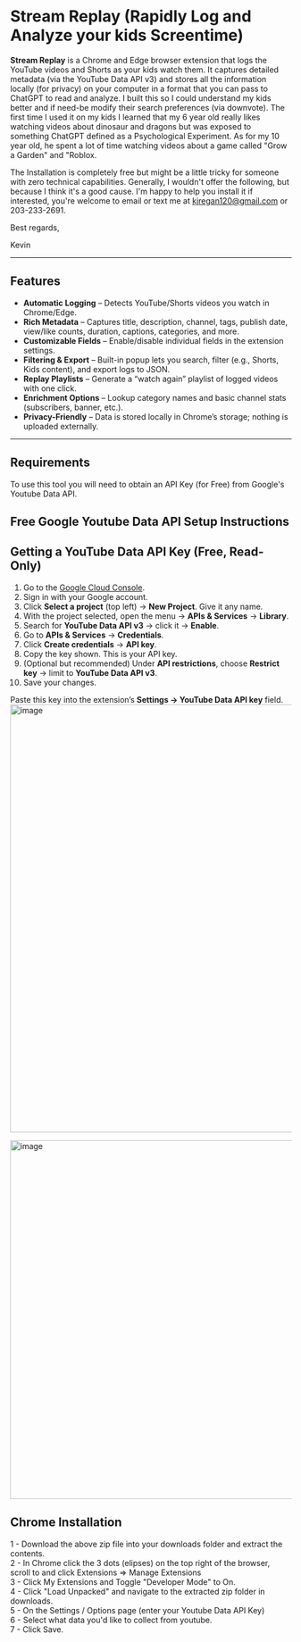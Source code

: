 # Stream Replay (Rapidly Log and Analyze your kids Screentime)

**Stream Replay** is a Chrome and Edge browser extension that logs the YouTube videos and Shorts as your kids watch them. It captures detailed metadata (via the YouTube Data API v3) and stores all the information locally (for privacy) on your computer in a format that you can pass to ChatGPT to read and analyze. I built this so I could understand my kids better and if need-be modify their search preferences (via downvote). The first time I used it on my kids I learned that my 6 year old really likes watching videos about dinosaur and dragons but was exposed to something ChatGPT defined as a Psychological Experiment. As for my 10 year old, he spent a lot of time watching videos about a game called "Grow a Garden" and "Roblox.

The Installation is completely free but might be a little tricky for someone with zero technical capabilities. Generally, I wouldn't offer the following, but because I think it's a good cause. I'm happy to help you install it if interested, you're welcome to email or text me at kjregan120@gmail.com or 203-233-2691. 

Best regards, 

Kevin

---

## Features

- **Automatic Logging** – Detects YouTube/Shorts videos you watch in Chrome/Edge.  
- **Rich Metadata** – Captures title, description, channel, tags, publish date, view/like counts, duration, captions, categories, and more.  
- **Customizable Fields** – Enable/disable individual fields in the extension settings.  
- **Filtering & Export** – Built-in popup lets you search, filter (e.g., Shorts, Kids content), and export logs to JSON.  
- **Replay Playlists** – Generate a “watch again” playlist of logged videos with one click.  
- **Enrichment Options** – Lookup category names and basic channel stats (subscribers, banner, etc.).  
- **Privacy-Friendly** – Data is stored locally in Chrome’s storage; nothing is uploaded externally.  

---
## Requirements
To use this tool you will need to obtain an API Key (for Free) from Google's Youtube Data API.

## Free Google Youtube Data API Setup Instructions
## Getting a YouTube Data API Key (Free, Read-Only)

1. Go to the [Google Cloud Console](https://console.cloud.google.com/).  
2. Sign in with your Google account.  
3. Click **Select a project** (top left) → **New Project**. Give it any name.  
4. With the project selected, open the menu → **APIs & Services** → **Library**.  
5. Search for **YouTube Data API v3** → click it → **Enable**.  
6. Go to **APIs & Services** → **Credentials**.  
7. Click **Create credentials** → **API key**.  
8. Copy the key shown. This is your API key.  
9. (Optional but recommended) Under **API restrictions**, choose **Restrict key** → limit to **YouTube Data API v3**.  
10. Save your changes.  

Paste this key into the extension’s **Settings → YouTube Data API key** field.
<img width="1830" height="767" alt="image" src="https://github.com/user-attachments/assets/863ce7db-ed76-434f-bf01-d42071b75360" />  

<img width="1829" height="643" alt="image" src="https://github.com/user-attachments/assets/ac3adf0c-9c2a-4417-8189-15f3ab468317" />


## Chrome Installation
1 - Download the above zip file into your downloads folder and extract the contents.   
2 - In Chrome click the 3 dots (elipses) on the top right of the browser, scroll to and click Extensions => Manage Extensions  
3 - Click My Extensions and Toggle "Developer Mode" to On.  
4 - Click "Load Unpacked" and navigate to the extracted zip folder in downloads.   
5 - On the Settings / Options page (enter your Youtube Data API Key)  
6 - Select what data you'd like to collect from youtube.    
7 - Click Save.  












